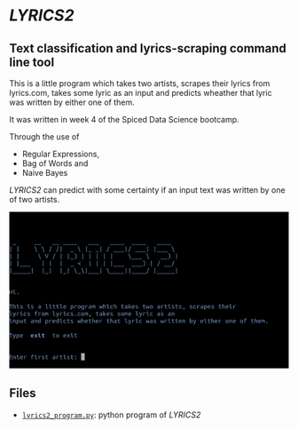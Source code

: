 # *LYRICS2*
## Text classification and lyrics-scraping command line tool

This is a little program which takes two artists, scrapes their lyrics from lyrics.com, takes some lyric as an input and predicts wheather that lyric was written by either one of them.

It was written in week 4 of the Spiced Data Science bootcamp.

Through the use of

- Regular Expressions,
- Bag of Words and
- Naive Bayes

*LYRICS2* can predict with some certainty if an input text was written by one of two artists.

![](lyrics2.gif)

## Files

- [`lyrics2_program.py`](lyrics2_program.py): python program of *LYRICS2*